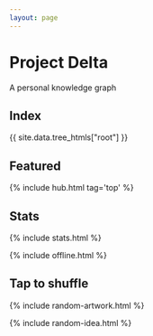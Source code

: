 ```yaml
---
layout: page
---
```



# Project Delta 

A personal knowledge graph   

## Index

<div style="margin-top:1rem">
{{ site.data.tree_htmls["root"] }}
</div>

## Featured

{% include hub.html tag='top' %}


## Stats 

{% include stats.html  %}

{% include offline.html  %}

## Tap to shuffle   

{% include random-artwork.html %}

{% include random-idea.html %}
